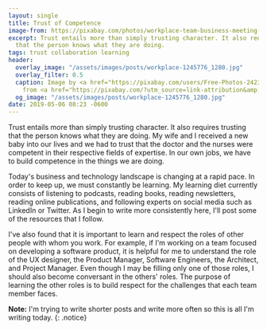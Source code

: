 ```yaml
---
layout: single
title: Trust of Competence
image-from: https://pixabay.com/photos/workplace-team-business-meeting-1245776/
excerpt: Trust entails more than simply trusting character. It also requires trusting
  that the person knows what they are doing.
tags: trust collaboration learning
header:
  overlay_image: "/assets/images/posts/workplace-1245776_1280.jpg"
  overlay_filter: 0.5
  caption: Image by <a href="https://pixabay.com/users/Free-Photos-242387/?utm_source=link-attribution&amp;utm_medium=referral&amp;utm_campaign=image&amp;utm_content=1245776">Free-Photos</a>
    from <a href="https://pixabay.com/?utm_source=link-attribution&amp;utm_medium=referral&amp;utm_campaign=image&amp;utm_content=1245776">Pixabay</a>
  og_image: "/assets/images/posts/workplace-1245776_1280.jpg"
date: 2019-05-06 08:23 -0600
---
```

Trust entails more than simply trusting character. It also requires trusting that the person knows what they are doing. My wife and I received a new baby into our lives and we had to trust that the doctor and the nurses were competent in their respective fields of expertise. In our own jobs, we have to build competence in the things we are doing.

Today's business and technology landscape is changing at a rapid pace. In order to keep up, we must constantly be learning. My learning diet currently consists of listening to podcasts, reading books, reading newsletters, reading online publications, and following experts on social media such as LinkedIn or Twitter. As I begin to write more consistently here, I'll post some of the resources that I follow.

I've also found that it is important to learn and respect the roles of other people with whom you work. For example, if I'm working on a team focused on developing a software product, it is helpful for me to understand the role of the UX designer, the Product Manager, Software Engineers, the Architect, and Project Manager. Even though I may be filling only one of those roles, I should also become conversant in the others' roles. The purpose of learning the other roles is to build respect for the challenges that each team member faces.

**Note:** I'm trying to write shorter posts and write more often so this is all I'm writing today.
{: .notice}